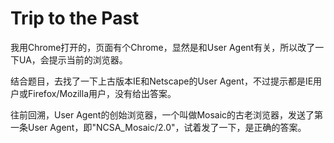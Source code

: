 # Trip to the Past

我用Chrome打开的，页面有个Chrome，显然是和User Agent有关，所以改了一下UA，会提示当前的浏览器。

结合题目，去找了一下上古版本IE和Netscape的User Agent，不过提示都是IE用户或Firefox/Mozilla用户，没有给出答案。

往前回溯，User Agent的创始浏览器，一个叫做Mosaic的古老浏览器，发送了第一条User Agent，即"NCSA\_Mosaic/2.0"，试着发了一下，是正确的答案。
